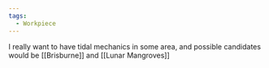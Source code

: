 ```yaml
---
tags:
  - Workpiece
---
```

I really want to have tidal mechanics in some area, and possible candidates would be [[Brisburne]] and [[Lunar Mangroves]]